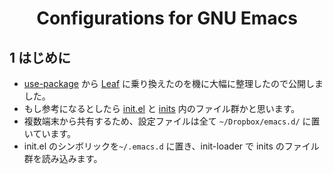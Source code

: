 <h1 style="text-align:center;">Configurations for GNU Emacs</h1>

## 1 はじめに
* [use-package](https://github.com/jwiegley/use-package) から [Leaf](https://github.com/conao3/leaf.el) に乗り換えたのを機に大幅に整理したので公開しました。
* もし参考になるとしたら [init.el](https://github.com/minorugh/emacs.d/blob/master/init.el) と [inits](https://github.com/minorugh/emacs.d/tree/master/inits) 内のファイル群かと思います。
* 複数端末から共有するため、設定ファイルは全て `~/Dropbox/emacs.d/` に置いています。
* init.el のシンボリックを`~/.emacs.d` に置き、init-loader で inits のファイル群を読み込みます。

